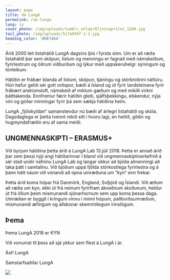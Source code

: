 ```yaml
---
layout: page
title: Um LungA
permalink: /um-lunga
lang: is
cover_photo: /img/uploads/tumblr_otlqer87jn1vaprzlo1_1280.jpg
tail_photo: /img/uploads/5i7a6947-1-1.jpg
heading_color: '#DE7464'
---
```

Árið 2000 leit listahátíð LungA dagsins ljós í fyrsta sinn. Um er að ræða listahátíð þar sem sköpun, listum og menningu er fagnað með námskeiðum, fyrirlestrum og öðrum viðburðum og lýkur með uppskeruhelgi: sýningum og tónleikum.

Hátíðin er frábær blanda af listum, sköpun, tjáningu og stórbrotinni náttúru. Hún hefur getið sér gott orðspor, bæði á Ísland og út fyrir landsteinana fyrir frábært andrúmsloft, námskeið af miklum gæðum og með mikilli virkni þátttakenda. Ennfremur færir hátíðin gleði, sjálfsþekkingu, elskendur, nýja vini og góðar minningar fyrir þá sem sækja hátíðina heim.

LungA „fjölskyldan“ samanstendur nú bæði af árlegri listahátíð og skóla. Dagsdaglega er þetta tvennt rekið sitt í hvoru lagi, en heitið, gildin og hugmyndafræðin eru af sama meiði.

## UNGMENNASKIPTI – ERASMUS+

Við byrjum hátíðina þetta árið á LungA Lab 13.júlí 2018.
Þetta er annað árið þar sem þessi nýji angi hátíðarinnar í bland við ungmennaskiptiverkefnið á sér stað undir nafninu LungA Lab og langar okkur að bjóða almenningi að taka þátt í samtalinu. Við bjóðum uppá fjölda stórkostlega fyrirlestra og á þann hátt náum við vonandi að opna umræðuna um “kyn” enn frekar.

Þetta árið koma hópar frá Danmörk, England, Svíþjóð og Íslandi.
Við ætlum að ræða um kyn, ekki út frá neinum fyrirfram ákveðnum skoðunum, heldur út frá öllum þeim mismunandi sjónarhornum sem upp koma þessa daga. Umræðan er byggð í kringum vinnu í minni hópum, pallborðsumræðum, mismunandi æfingum og allskonar skemmtilegum innslögum.

## Þema

Þema LungA 2018 er KYN

Við vonumst til þess að sjá ykkur sem flest á LungA í ár.

Ást!
LungA



Samstarfsaðilar LungA

![](/img/uploads/samstarfsaðilar.png)
